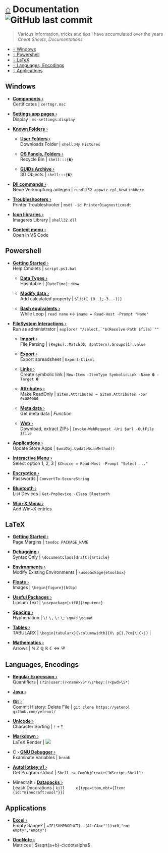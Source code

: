# [⌂](README.md) Documentation ![GitHub last commit](https://img.shields.io/github/last-commit/yetenol/doc?color=white)
> Various information, tricks and tips I have accumulated over the years  
> _Cheat Sheets_, _Documentations_

- [☟ Windows](#windows)
- [☟ Powershell](#powershell)
- [☟ LaTeX](#latex)
- [☟ Languages, Encodings](#languages-encodings)
- [☟ Applications](#applications)

## Windows

- [**Components** ›](windows/components.md)  
  Certificates | `certmgr.msc`

- [**Settings app pages** ›](windows/settings.md)  
  Display | `ms-settings:display`

- [**Known Folders** ›](windows/known-folders/known-folders.md)  

	- [**User Folders** ›](windows/known-folders/user-folders.md)  
	  Downloads Folder | `shell:My Pictures`

	- [**OS Panels, Folders** ›](windows/known-folders/guids.md)  
	  Recycle Bin | `shell:::{�}`

	- [**GUIDs Archive** ›](windows/known-folders/guids-archive.md)  
	  3D Objects | `shell:::{�}`

- [**Dll commands** ›](windows/dll.md)  
  Neue Verknüpfung anlegen | `rundll32 appwiz.cpl,NewLinkHere`

- [**Troubleshooters** ›](windows/troubleshooters.md)  
  Printer Troubleshooter | `msdt -id PrinterDiagnosticmsdt`

- [**Icon libraries** ›](windows/icons.md)  
  Imageres Library | `shell32.dll`

- [**Context menu** ›](windows/context-menu.md)  
  Open in VS Code


## Powershell

- [**Getting Started** ›](powershell/powershell.md)  
  Help Cmdlets | `script.ps1.bat`

	- [**Data Types** ›](powershell/data-types.md)  
	  Hashtable | `[DateTime]::Now`

	- [**Modify data** ›](powershell/filesystem/modify.md)  
	  Add calculated property | `$list[	(0..1;-3..-1)]`

	- [**Bash equivalents** ›](powershell/bash-equivalents.md)  
	  While Loop | `read name` <-> `$name = Read-Host -Prompt "Name"`

- [**FileSystem Interactions** ›](powershell/filesystem/filesystem.md)  
  Run as administrator | ``explorer "/select,`"$(Resolve-Path $file)`""``

	- [**Import** ›](powershell/filesystem/import.md)  
	  File Parsing | `[RegEx]::Match(�, $pattern).Groups[1].value`

	- [**Export** ›](powershell/filesystem/export.md)  
	  Export spreadsheet | `Export-Clixml`

	- [**Links** ›](powershell/filesystem/links.md)  
	  Create symbolic link | `New-Item -ItemType SymbolicLink -Name � -Target �`

	- [**Attributes** ›](powershell/filesystem/attributes.md)  
	  Make ReadOnly | `$item.Attributes = $item.Attributes -bor 0x080000`

	- [**Meta data** ›](powershell/filesystem/metadata.md)  
	  Get meta data | _Function_

	- [**Web** ›](powershell/filesystem/web.md)  
	  Download, extract ZIPs | `Invoke-WebRequest -Uri $url -OutFile $file`

- [**Applications** ›](powershell/applications.md)  
  Update Store Apps | `$wmiObj.UpdateScanMethod()`

- [**Interactive Menu** ›](powershell/menu.md)  
  Select option 1, 2, 3 | `$Choice = Read-Host -Prompt "Select ..."`

- [**Encryption** ›](powershell/encryption.md)  
  Passwords | `ConvertTo-SecureString`

- [**Bluetooth** ›](powershell/bluetooth.md)  
  List Devices | `Get-PnpDevice -Class Bluetooth`

- [**Win+X Menu** ›](windows/win-x.md)  
  Add Win+X entries


## LaTeX

- [**Getting Started** ›](latex/latex.md)  
  Page Margins | `texdoc PACKAGE_NAME`

- [**Debugging** ›](latex/debugging.md)  
  Syntax Only | `\documentclass[draft]{article}`

- [**Environments** ›](latex/environments.md)  
  Modify Existing Environments | `\usepackage{etoolbox}`

- [**Floats** ›](latex/floats.md)  
  Images | `\begin{figure}[htbp]`

- [**Useful Packages** ›](latex/packages.md)  
  Lipsum Text | `\usepackage[utf8]{inputenc}`

- [**Spacing** ›](latex/spacing.md)  
  Hyphenation | `\!` `\,` `\:` `\;` `\quad` `\qquad`

- [**Tables** ›](latex/tables.md)  
  TABULARX | `\begin{tabularx}{\columnwidth}{X\
p{1.7cm}\|C\|}` |
- [**Mathematics** ›](latex/symbols.md)  
  Arrows | $\mathbb{N\ Z\ Q\ R\ C} \iff \Psi$


## Languages, Encodings

- [**Regular Expression** ›](languages/regex.md)  
  Quantifiers | `(?in)user:(?<name>\S*)\s*key:(?<pwd>\S*)`

- [**Java** ›](languages/java.md)  

- [**Git** ›](languages/git.md)  
  Commit History: Delete File | `git clone https://yetenol	github.com/yetenol/`

- [**Unicode** ›](languages/unicode.md)  
  Character Sorting | `!` `+` `Ξ`

- [**Markdown** ›](languages/markdown.md)  
  LaTeX Render | <img src="https://render.githubusercontent.com/render/math?math=e^{i\pi}=-1">

- C › [**GNU Debugger** ›](languages/gdb.md)  
  Examinate Variables | `break`


- [**AutoHotkey v1** ›](languages/autohotkey.md)  
  Get Program stdout | `Shell := ComObjCreate("WScript.Shell")`

- Minecraft › [**Datapacks** ›](languages/minecraft.md)  
  Leash Decorations | `kill 	e[type=item,nbt={Item:{id:"minecraft:wool"}}]`


## Applications

- [**Excel** ›](apps/excel.md)  
  Empty Range? | `=IF(SUMPRODUCT(--(A1:C4<>""))<>0,"not empty","empty")`

- [**OneNote** ›](apps/onenote.md)  
  Matrices | $\sqrt{a+b}-c\cdot\alpha$
